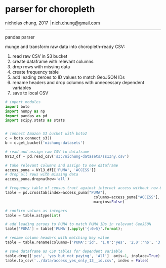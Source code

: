 # parser for choropleth
nicholas chung, 2017 | nich.chung@gmail.com
***

pandas parser

munge and transform raw data into choropleth-ready CSV:

 1. read raw CSV in S3 bucket
 2. create dataframe with relevant columns
 3. drop rows with missing data
 4. create frequency table 
 5. add leading zeroes to ID values to match GeoJSON IDs
 6. rename headers and drop columns with unnecessary dependent variables	
 7. save to local CSV

```python
# import modules
import boto
import numpy as np
import pandas as pd
import scipy.stats as stats


# connect Amazon S3 bucket with boto2
c = boto.connect_s3()
b = c.get_bucket('nichung-datasets')

# read and assign raw CSV to dataframe
NY13_df = pd.read_csv('s3:/nichung-datasets/ss13ny.csv')

# take relevant columns and assign to new dataframe
access_puma = NY13_df[['PUMA', 'ACCESS']]
# drop all rows with missing data
access_puma.dropna(how='all')

# frequency table of census tract against internet access without row & column totals
table = pd.crosstab(index=access_puma["PUMA"], 
                                        columns=access_puma["ACCESS"],
                                        margins=False)

# confirm values as integers
table = table.astype(int)

# add leading zeroes to PUMA to match PUMA IDs in relevant GeoJSON
table['PUMA'] = table['PUMA'].apply('{:0>5}'.format);

# rename column headers with matching key value
table = table.rename(columns={'PUMA':'id', '1.0':'yes', '2.0':'no', '3.0':'yes but not paying'})

# save dataframe as CSV tables for dependent variable
table.drop(['yes', 'yes but not paying', 'All']  axis=1, inplace=True)
table.to_csv('../data/access_yes_only_13__id.csv', index = False)
```
